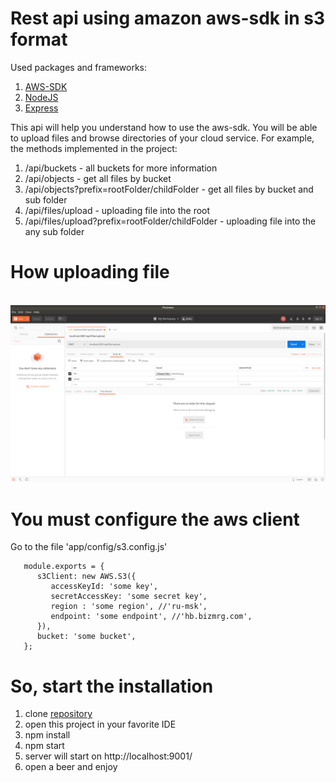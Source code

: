 # Rest api using amazon aws-sdk in s3 format

Used packages and frameworks:
1. [AWS-SDK](https://github.com/aws/aws-sdk-js)
2. [NodeJS](https://github.com/nodejs)
3. [Express](https://github.com/expressjs)

This api will help you understand how to use the aws-sdk. You will be able to upload files and browse directories of your cloud service. For example, the methods implemented in the project:

1. /api/buckets - all buckets for more information
2. /api/objects - get all files by bucket
3. /api/objects?prefix=rootFolder/childFolder - get all files by bucket and sub folder
4. /api/files/upload - uploading file into the root
5. /api/files/upload?prefix=rootFolder/childFolder - uploading file into the any sub folder


# How uploading file
<br/>
<img src="https://github.com/smthjs/aws-sdk-s3-api/blob/master/upload.png" />
<br/>

# You must configure the aws client
Go to the file 'app/config/s3.config.js'
```
   module.exports = {
      s3Client: new AWS.S3({
         accessKeyId: 'some key',
         secretAccessKey: 'some secret key',
         region : 'some region', //'ru-msk',
         endpoint: 'some endpoint', //'hb.bizmrg.com',
      }),
      bucket: 'some bucket',
   };
```

# So, start the installation
1. clone [repository](https://github.com/smthjs/aws-sdk-s3-api.git)
2. open this project in your favorite IDE
3. npm install
4. npm start
5. server will start on http://localhost:9001/
6. open a beer and enjoy
